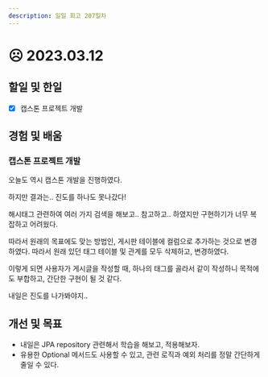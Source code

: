 ```yaml
---
description: 일일 회고 207일차
---
```


# ☹ 2023.03.12

## 할일 및 한일&#x20;

* [x] 캡스톤 프로젝트 개발&#x20;

## 경험 및 배움&#x20;

### 캡스톤 프로젝트 개발&#x20;

오늘도 역시 캡스톤 개발을 진행하였다.

하지만 결과는.. 진도를 하나도 못나갔다!

해시태그 관련하여 여러 가지 검색을 해보고.. 참고하고.. 하였지만 구현하기가 너무 복잡하고 어려웠다.

따라서 원래의 목표에도 맞는 방법인, 게시판 테이블에 컬럼으로 추가하는 것으로 변경하였다. 따라서 원래 있던 태그 테이블 및 관계를 모두 삭제하고, 변경하였다.

이렇게 되면 사용자가 게시글을 작성할 때, 하나의 태그를 골라서 같이 작성하니 목적에도 부합하고, 간단한 구현이 될 것 같다.

내일은 진도를 나가봐야지..

## 개선 및 목표&#x20;

* 내일은 JPA repository 관련해서 학습을 해보고, 적용해보자.&#x20;
* 유용한 Optional 메서드도 사용할 수 있고, 관련 로직과 예외 처리를 정말 간단하게 줄일 수 있다.&#x20;
